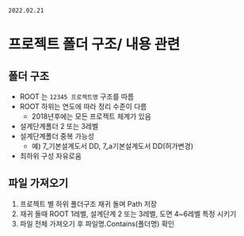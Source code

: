 `2022.02.21`

# 프로젝트 폴더 구조/ 내용 관련
## 폴더 구조
- ROOT 는 `12345 프로젝트명` 구조를 따름
- ROOT 하위는 연도에 따라 정리 수준이 다름
  - 2018년후에는 모든 프로젝트 체계가 있음
- 설계단계폴더 2 또는 3레벨
- 설계단계폴더 중복 가능성
  - 예) 7_기본설계도서 DD, 7_a기본설계도서 DD(허가변경)
- 최하위 구성 자유로움

## 파일 가져오기
1. 프로젝트 별 하위 폴더구조 재귀 돌며 Path 저장
3. 재귀 돌때 ROOT 1레벨, 설계단계 2 또는 3레벨, 도면 4~6레벨 특정 시키기
4. 파일 전체 가져오기 후 파일명.Contains(폴더명) 확인 